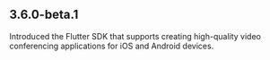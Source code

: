 ## 3.6.0-beta.1

Introduced the Flutter SDK that supports creating high-quality video conferencing applications for iOS and Android devices.
